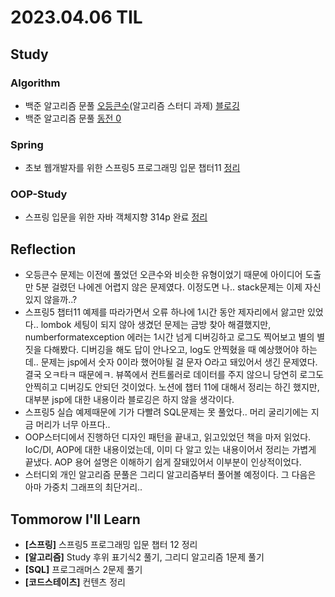 # 2023.04.06 TIL

## Study
### Algorithm
- 백준 알고리즘 문풀 [오등큰수](https://www.acmicpc.net/problem/17299)(알고리즘 스터디 과제) [블로깅](https://memodayoungee.tistory.com/109)
- 백준 알고리즘 문풀 [동전 0](https://www.acmicpc.net/problem/11047)
### Spring
- 초보 웹개발자를 위한 스프링5 프로그래밍 입문 챕터11 [정리](https://glass-milkshake-24b.notion.site/Chapter-11-0c1055331ca3478dac5c18ecd23cb082)
### OOP-Study
- 스프링 입문을 위한 자바 객체지향 314p 완료 [정리](https://glass-milkshake-24b.notion.site/Chapter07-1ba38b690c194eeb8d0d0300a8374bf2)
## Reflection
- 오등큰수 문제는 이전에 풀었던 오큰수와 비슷한 유형이었기 때문에 아이디어 도출만 5분 걸렸던 나에겐 어렵지 않은 문제였다. 이정도면 나.. stack문제는 이제 자신있지 않을까..?
- 스프링5 챕터11 예제를 따라가면서 오류 하나에 1시간 동안 제자리에서 앓고만 있었다.. lombok 세팅이 되지 않아 생겼던 문제는 금방 찾아 해결했지만, numberformatexception 에러는 1시간 넘게 디버깅하고 로그도 찍어보고 별의 별짓을 다해봤다. 디버깅을 해도 답이 안나오고, log도 안찍혔을 때 예상했어야 하는데.. 문제는 jsp에서 숫자 0이라 했어야될 걸 문자 O라고 돼있어서 생긴 문제였다. 결국 오ㅋ타ㅋ 때문에ㅋ. 뷰쪽에서 컨트롤러로 데이터를 주지 않으니 당연히 로그도 안찍히고 디버깅도 안되던 것이었다. 노션에 챕터 11에 대해서 정리는 하긴 했지만, 대부분 jsp에 대한 내용이라 블로깅은 하지 않을 생각이다.
- 스프링5 실습 예제때문에 기가 다빨려 SQL문제는 못 풀었다.. 머리 굴리기에는 지금 머리가 너무 아프다..
- OOP스터디에서 진행하던 디자인 패턴을 끝내고, 읽고있었던 책을 마저 읽었다. IoC/DI, AOP에 대한 내용이었는데, 이미 다 알고 있는 내용이어서 정리는 가볍게 끝냈다. AOP 용어 설명은 이해하기 쉽게 잘돼있어서 이부분이 인상적이었다.
- 스터디외 개인 알고리즘 문풀은 그리디 알고리즘부터 풀어볼 예정이다. 그 다음은 아마 가중치 그래프의 최단거리..
## Tommorow I'll Learn
- **[스프링]** 스프링5 프로그래밍 입문 챕터 12 정리
- **[알고리즘]** Study 후위 표기식2 풀기, 그리디 알고리즘 1문제 풀기
- **[SQL]** 프로그래머스 2문제 풀기
- **[코드스테이츠]** 컨텐츠 정리

